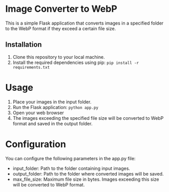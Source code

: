 # Image Converter to WebP

This is a simple Flask application that converts images in a specified folder to the WebP format if they exceed a certain file size.

## Installation

1. Clone this repository to your local machine.
2. Install the required dependencies using pip:
   ```pip install -r requirements.txt```

# Usage
1. Place your images in the input folder.
2. Run the Flask application: ```python app.py```
3. Open your web browser
4. The images exceeding the specified file size will be converted to WebP format and saved in the output folder.

# Configuration
You can configure the following parameters in the app.py file:

* input_folder: Path to the folder containing input images.
* output_folder: Path to the folder where converted images will be saved.
* max_file_size: Maximum file size in bytes. Images exceeding this size will be converted to WebP format.

